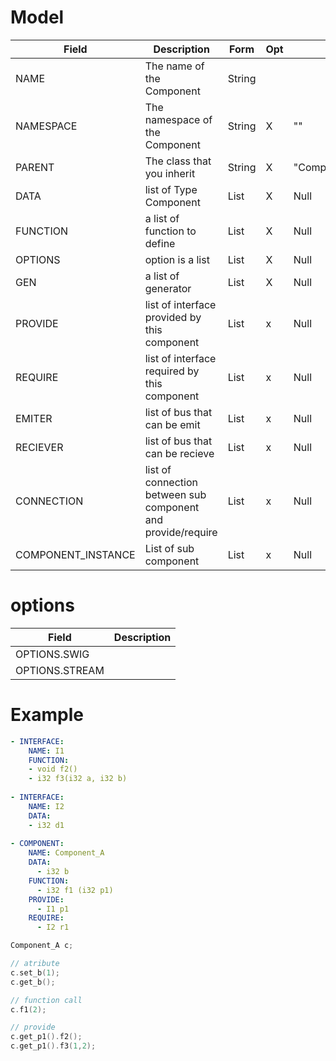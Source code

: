 
#  Model

| Field              | Description                                                  | Form   | Opt | Def                | Example                                            |   |
|--------------------|--------------------------------------------------------------|--------|-----|--------------------|----------------------------------------------------|---|
| NAME               | The name of the Component                                    | String |     |                    | C1, Struct_s1, MyStruct                            |   |
| NAMESPACE          | The namespace of the Component                               | String | X   | ""                 | Package1, Package1::SubPackage2 , compo::base      |   |
| PARENT             | The class that you inherit                                   | String | X   | "CompoMe::Structs" | Pack1::S1, MyStruct                                |   |
| DATA               | list of Type Component                                       | List   | X   | Null               | go to example section                              |   |
| FUNCTION           | a list of function to define                                 | List   | X   | Null               | go to example section                              |   |
| OPTIONS            | option is a list                                             | List   | X   | Null               | go to _options_ section                            |   |
| GEN                | a list of generator                                          | List   | X   | Null               | go to _gen_ section                                |   |
| PROVIDE            | list of interface provided by this component                 | List   | x   | Null               | ["INTERFACE_NAME name_1", "INTERFACE_NAME name_2"] |   |
| REQUIRE            | list of interface required by this component                 | List   | x   | Null               | ["INTERFACE_NAME name_1", "INTERFACE_NAME name_2"] |   |
| EMITER             | list of bus that can be emit                                 | List   | x   | Null               | ...                                                |   |
| RECIEVER           | list of bus that can be recieve                              | List   | x   | Null               | ...                                                |   |
| CONNECTION         | list of connection between sub component and provide/require | List   | x   | Null               | ...                                                |   |
| COMPONENT_INSTANCE | List of sub component                                        | List   | x   | Null               | ...                                                |   |

# options

| Field          | Description |
|----------------|-------------|
| OPTIONS.SWIG   |             |
| OPTIONS.STREAM |             |


# Example

```yaml
- INTERFACE:
    NAME: I1
    FUNCTION:
    - void f2()
    - i32 f3(i32 a, i32 b)
    
- INTERFACE:
    NAME: I2
    DATA:
    - i32 d1
    
- COMPONENT:
    NAME: Component_A
    DATA:
      - i32 b
    FUNCTION:
      - i32 f1 (i32 p1)
    PROVIDE:
      - I1 p1
    REQUIRE:
      - I2 r1
```

```cpp
Component_A c;

// atribute
c.set_b(1);
c.get_b();

// function call
c.f1(2);

// provide
c.get_p1().f2();
c.get_p1().f3(1,2);

```


